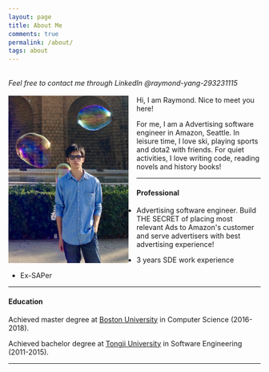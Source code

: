 ```yaml
---
layout: page
title: About Me
comments: true
permalink: /about/
tags: about
---
```


<br>
<i>
Feel free to contact me through LinkedIn @raymond-yang-293231115
</i>
<br>
<br>

<div style="vertical-align:baseline;float:left;width:15rem;margin-right:1rem;">
<img style="margin:0;padding:50" src="/assets/about/photo.jpg">
</div>
Hi, I am Raymond. Nice to meet you here!

For me, I am a Advertising software engineer in Amazon, Seattle. In leisure time, I love ski, playing sports and dota2 with friends. For quiet activities, I love writing code, reading novels and history books!

<hr> 
<h4> Professional </h4>

* Advertising software engineer. Build THE SECRET of placing most
  relevant Ads to Amazon's customer and serve advertisers with best advertising
experience!

* 3 years SDE work experience

* Ex-SAPer

<hr>
<h4>Education</h4>

Achieved master degree at [Boston University][4] in Computer Science (2016-2018).

Achieved bachelor degree at [Tongji University][5] in Software Engineering (2011-2015).

<hr>

[1]: assets/about_me_scenery.jpg
[2]: http://www.cnblogs.com/Raymond-Yang/
[3]: http://www.liriansu.com/
[4]: https://www.bu.edu/cs/
[5]: http://sse.tongji.edu.cn/En/Default
[6]: https://github.com/ray-young
[7]: http://www.qad.com/about
[8]: https://www.sap.com/about.html
[9]: none
[10]: https://aws.amazon.com/pinpoint/
[11]: https://en.wikipedia.org/wiki/Amazon_(company)
[12]: https://www.linkedin.com/in/raymond-yang-293231115/
